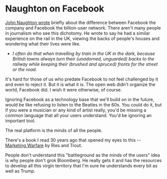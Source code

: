# Naughton on Facebook
<a href="https://memex.naughtons.org/archives/2020/01/10/28373">John Naughton wrote</a> briefly about the difference between Facebook the company and Facebook the billion-user network. There aren't many people in journalism who see this dichotomy. He wrote to say he had a similar experience on the rail in the UK, viewing the backs of people's houses and wondering what their lives were like. 
* <i>I often do that when travelling by train in the UK in the dark, because British towns always turn their (unadorned, unguarded) backs to the railway while keeping their (brushed and spruced) fronts for the street or the road.</i>

It's hard for those of us who predate Facebook to not feel challenged by it and even to reject it. But it is what it is. The open web didn't organize the world, Facebook did. I wish it were otherwise, of course. 

Ignoring Facebook as a technology base that we'll build on in the future, would be like refusing to listen to the Beatles in the 60s. You could do it, but if you were a musician or any kind of artist really, you'd be missing a common language that all your users understand. You'd be ignoring an important tool.

The real platform is the minds of all the people. 

There's a book I read 30 years ago that opened my eyes to this -- <a href="https://www.amazon.com/Marketing-Warfare-Military-Principles-Strategies/dp/0886840821">Marketing Warfare</a> by Ries and Trout. 

People don't understand this "battleground as the minds of the users" idea is why people don't grok Bloomberg. He really gets it and has the resources to develop all this virgin territory that I'm sure he understands every bit as well as Trump. 

